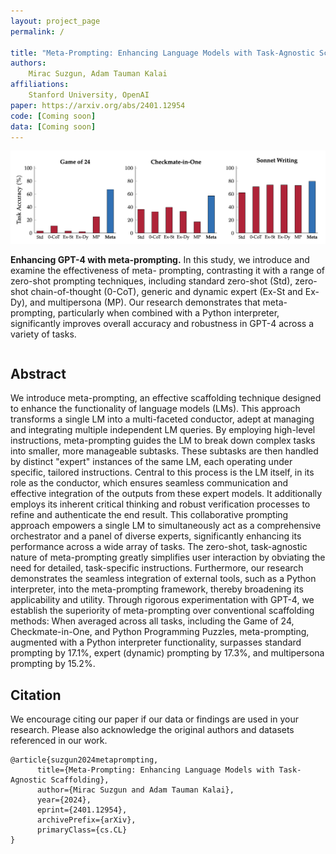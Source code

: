 ```yaml
---
layout: project_page
permalink: /

title: "Meta-Prompting: Enhancing Language Models with Task-Agnostic Scaffolding"
authors:
    Mirac Suzgun, Adam Tauman Kalai
affiliations:
    Stanford University, OpenAI
paper: https://arxiv.org/abs/2401.12954
code: [Coming soon]
data: [Coming soon]
---
```


![Meta-Prompting-Results](/static/image/meta-prompting-results.png)

**Enhancing GPT-4 with meta-prompting.** In this study, we introduce and examine the effectiveness of meta- prompting, contrasting it with a range of zero-shot prompting techniques, including standard zero-shot (Std), zero-shot chain-of-thought (0-CoT), generic and dynamic expert (Ex-St and Ex-Dy), and multipersona (MP). Our research demonstrates that meta-prompting, particularly when combined with a Python interpreter, significantly improves overall accuracy and robustness in GPT-4 across a variety of tasks.

<div class="columns is-centered has-text-centered">
    <div class="column is-four-fifths">
        <h2>Abstract</h2>
        <div class="content has-text-justified">
            We introduce meta-prompting, an effective scaffolding technique designed to enhance the functionality of language models (LMs). This approach transforms a single LM into a multi-faceted conductor, adept at managing and integrating multiple independent LM queries. By employing high-level instructions, meta-prompting guides the LM to break down complex tasks into smaller, more manageable subtasks. These subtasks are then handled by distinct "expert" instances of the same LM, each operating under specific, tailored instructions. Central to this process is the LM itself, in its role as the conductor, which ensures seamless communication and effective integration of the outputs from these expert models. It additionally employs its inherent critical thinking and robust verification processes to refine and authenticate the end result. This collaborative prompting approach empowers a single LM to simultaneously act as a comprehensive orchestrator and a panel of diverse experts, significantly enhancing its performance across a wide array of tasks. The zero-shot, task-agnostic nature of meta-prompting greatly simplifies user interaction by obviating the need for detailed, task-specific instructions. Furthermore, our research demonstrates the seamless integration of external tools, such as a Python interpreter, into the meta-prompting framework, thereby broadening its applicability and utility. Through rigorous experimentation with GPT-4, we establish the superiority of meta-prompting over conventional scaffolding methods: When averaged across all tasks, including the Game of 24, Checkmate-in-One, and Python Programming Puzzles, meta-prompting, augmented with a Python interpreter functionality, surpasses standard prompting by 17.1%, expert (dynamic) prompting by 17.3%, and multipersona prompting by 15.2%.
        </div>
    </div>
</div>


## Citation

We encourage citing our paper if our data or findings are used in your research. Please also acknowledge the original authors and datasets referenced in our work.

```
@article{suzgun2024metaprompting,
      title={Meta-Prompting: Enhancing Language Models with Task-Agnostic Scaffolding}, 
      author={Mirac Suzgun and Adam Tauman Kalai},
      year={2024},
      eprint={2401.12954},
      archivePrefix={arXiv},
      primaryClass={cs.CL}
}
```
